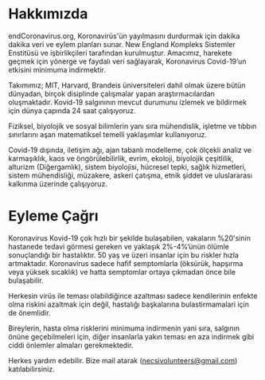 # Hakkımızda

endCoronavirus.org, Koronavirüs'ün yayılmasını durdurmak için dakika dakika veri ve eylem planları sunar. New England Kompleks Sistemler Enstitüsü ve işbirlikçileri tarafından kurulmuştur. Amacımız, harekete geçmek için yönerge ve faydalı veri sağlayarak, Koronavirus Covid-19’un etkisini minimuma indirmektir. 

Takımımız; MIT, Harvard, Brandeis üniversiteleri dahil olmak üzere bütün dünyadan, birçok disiplinde çalışmalar yapan araştırmacılardan oluşmaktadır. Kovid-19 salgınının mevcut durumunu izlemek ve bildirmek için dünya çapında 24 saat çalışıyoruz.

Fiziksel, biyolojik ve sosyal bilimlerin yanı sıra mühendislik, işletme ve tıbbın sınırlarını aşan matematiksel temelli yaklaşımlar kullanıyoruz.

Covid-19 dışında, iletişim ağı, ajan tabanlı modelleme, çok ölçekli analiz ve karmaşıklık, kaos ve öngörülebilirlik, evrim, ekoloji, biyolojik çeşitlilik, alturizm (Diğergamlık), sistem biyolojisi, hücresel tepki, sağlık hizmetleri, sistem mühendisliği, müzakere, askeri çatışma, etnik şiddet ve uluslararası kalkınma üzerinde çalışıyoruz.

# Eyleme Çağrı

Koronavirus Kovid-19 çok hızlı bir şekilde bulaşabilen, vakaların %20'sinin hastanede tedavi görmesi gereken ve yaklaşık 2%-4%’ünün ölümle sonuçlandığı bir hastalıktır. 50 yaş ve üzeri insanlar için bu riskler hızla artmaktadır. Koronavirus sadece hafif semptomlarla (öksürük, hapşırma veya yüksek sıcaklık) ve hatta semptomlar ortaya çıkmadan önce bile bulaşabilir. 

Herkesin virüs ile teması olabildiğince azaltması sadece kendilerinin enfekte olma riskini azaltmak için değil, hastalığı başkalarına bulastirmamalari için de önemlidir.

Bireylerin, hasta olma risklerini minimuma indirmenin yani sıra, salgının önüne geçebilmeleri için, diğer insanlarla yakın teması en aza indirmek gibi ciddi önlemler almaları gerekmektedir. 

Herkes yardım edebilir. Bize mail atarak (necsivolunteers@gmail.com) katılabilirsiniz.

